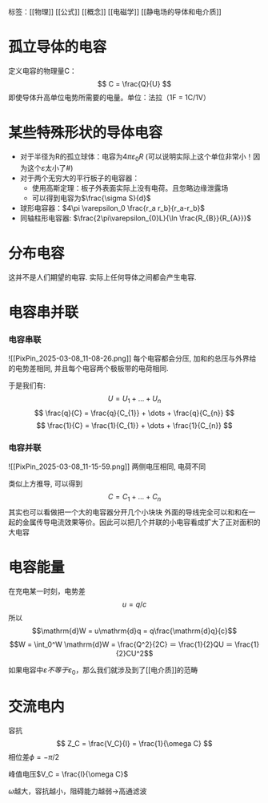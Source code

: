 标签：[[物理]] [[公式]] [[概念]] [[电磁学]] [[静电场的导体和电介质]]

# 孤立导体的电容

定义电容的物理量C：
$$
C = \frac{Q}{U}
$$
即使导体升高单位电势所需要的电量。单位：法拉（1F = 1C/1V）

# 某些特殊形状的导体电容

+ 对于半径为R的孤立球体：电容为$4\pi \varepsilon_0 R$ (可以说明实际上这个单位非常小！因为这个$\varepsilon$太小了#)
+ 对于两个无穷大的平行板子的电容器：
	+ 使用高斯定理：板子外表面实际上没有电荷。且忽略边缘泄露场
	+ 可以得到电容为$\frac{\sigma S}{d}$
+ 球形电容器：$4\pi \varepsilon_0 \frac{r_a r_b}{r_a-r_b}$
+ 同轴柱形电容器: $\frac{2\pi\varepsilon_{0}L}{\ln \frac{R_{B}}{R_{A}}}$

# 分布电容

这并不是人们期望的电容. 实际上任何导体之间都会产生电容. 

# 电容串并联

### 电容串联
![[PixPin_2025-03-08_11-08-26.png]]
每个电容都会分压, 加和的总压与外界给的电势差相同, 并且每个电容两个极板带的电荷相同. 

于是我们有: 
$$
U = U_{1} + \dots + U_{n}
$$
$$
\frac{q}{C} = \frac{q}{C_{1}} + \dots + \frac{q}{C_{n}} 
$$
$$
\frac{1}{C} = \frac{1}{C_{1}} + \dots + \frac{1}{C_{n}}
$$
### 电容并联
![[PixPin_2025-03-08_11-15-59.png]]
两侧电压相同, 电荷不同

类似上方推导, 可以得到
$$
C = C_{1} + \dots + C_{n}
$$
其实也可以看做把一个大的电容器分开几个小块块 外面的导线完全可以和和在一起的金属传导电流效果等价。因此可以把几个并联的小电容看成扩大了正对面积的大电容

# 电容能量

在充电某一时刻，电势差$$u = q/c$$
所以$$\mathrm{d}W = u\mathrm{d}q = q\frac{\mathrm{d}q}{c}$$
$$W = \int_0^W \mathrm{d}W = \frac{Q^2}{2C} ＝ \frac{1}{2}QU ＝ \frac{1}{2}CU^2$$

如果电容中$\varepsilon 不等于 \varepsilon_0$，那么我们就涉及到了[[电介质]]的范畴

# 交流电内

容抗
$$
Z_C = \frac{V_C}{I} = \frac{1}{\omega C}
$$
相位差$\phi = -\pi/2$

峰值电压$V_C = \frac{I}{\omega C}$

$\omega$越大，容抗越小，阻碍能力越弱→高通滤波